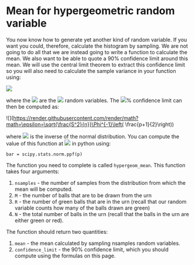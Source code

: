 # Mean for hypergeometric random variable

You now know how to generate yet another kind of random variable.  If you want you could, therefore, calculate the histogram by sampling.  We are not going to do all that we are instead going to write a function to calculate the mean.  We also want to be able to quote a 90% confidence limit around this mean.  We will use the central limit theorem to extract this confidence limit so you will also need to calculate the sample variance in your function using:

![](https://render.githubusercontent.com/render/math?math=S^2=\frac{n}{n-1}\left[\left(\frac{1}{n}\sum_{i=1}^nX_i^2\right)-\left(\frac{1}{n}\sum_{i=1}^nX_i\right)^2\right])

where the ![](https://render.githubusercontent.com/render/math?math=X_i) are the ![](https://render.githubusercontent.com/render/math?math=n) random variables.  The ![](https://render.githubusercontent.com/render/math?math=p\times100)% confidence limit can then be computed as:

![](https://render.githubusercontent.com/render/math?math=\epsilon=\sqrt{\frac{S^2}{n}}\Phi^{-1}\left( \frac{p+1}{2}\right))

where ![](https://render.githubusercontent.com/render/math?math=\Phi^{-1}) is the inverse of the normal distribution.  You can compute the value of this function at ![](https://render.githubusercontent.com/render/math?math=p) in python using:

````
bar = scipy.stats.norm.ppf(p)
````

The function you need to complete is called `hypergeom_mean`.  This function takes four arguments:

1. `nsamples` - the number of samples from the distribution from which the mean will be computed.
2. `M` - the number of balls that are to be drawn from the urn
3. `R` - the number of green balls that are in the urn (recall that our random variable counts how many of the balls drawn are green)
4. `N` - the total number of balls in the urn (recall that the balls in the urn are either green or red).
 
The function should return two quantities:

1. `mean` - the mean calculated by sampling nsamples random variables.
2. `confidence_limit` - the 90% confidence limit, which you should compute using the formulas on this page.
